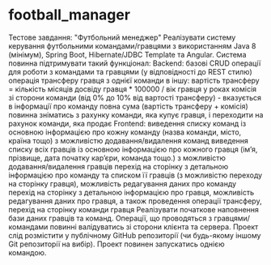# football_manager
Тестове завдання: "Футбольний менеджер"
Реалізувати систему керування футбольними командами/гравцями з використанням Java 8 (мінімум), Spring Boot, Hibernate/JDBC Template та Angular.
Система повинна підтримувати такий функціонал:
Backend:
базові CRUD операції для роботи з командами та гравцями (у відповідності до REST стилю)
операція трансферу гравця з однієї команди в іншу:
вартість трансферу = кількість місяців досвіду гравця * 100000 / вік гравця у роках
комісія зі сторони команди (від 0% до 10% від вартості трансферу) - вказується в інформації про команду
повна сума (вартість трансферу + комісія) повинна зніматись з рахунку команди, яка купує гравця, і переходити на рахунок команди, яка продає
Frontend:
виведення списку команд із основною інформацією про кожну команду (назва команди, місто, країна тощо) з можливістю додавання/видалення команд
виведення списку всіх гравців із основною інформацією про кожного гравця (ім’я, прізвище, дата початку кар’єри, команда тощо.) з можливістю додавання/видалення гравців
перехід на сторінку з детальною інформацією про команду та списком її гравців (з можливістю переходу на сторінку гравця), можливість редагування даних про команду
перехід на сторінку з детальною інформацією про гравця, можливість редагування даних про гравця, а також проведення операції трансферу, перехід на сторінку команди гравця
Реалізувати початкове наповнення бази даних гравців та команд.
Операції, що проводяться з гравцями/командами повинні валідуватись зі сторони клієнта та сервера.
Проект слід розмістити у публічному GitHub репозиторії (чи будь-якому іншому Git репозиторії на вибір). Проект повинен запускатись однією командою.
